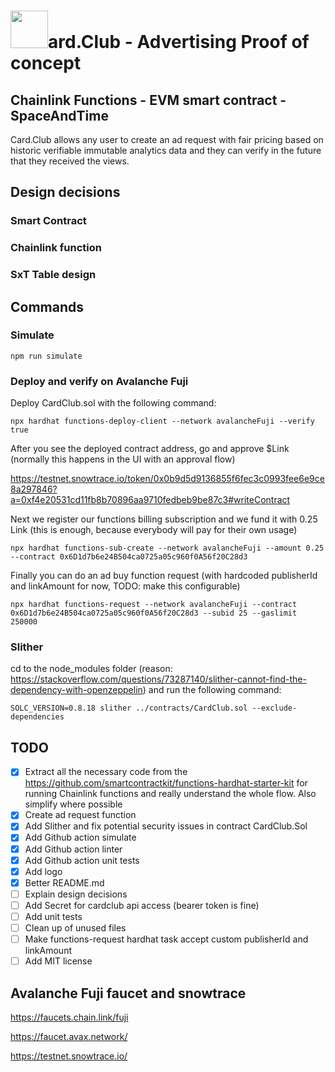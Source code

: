 #  <img src="https://github.com/card-club/advertising-evm-contract/assets/3293323/b16dfaba-961d-4cbd-886f-9b10cf58b10f" width=60>ard.Club - Advertising Proof of concept

## Chainlink Functions - EVM smart contract - SpaceAndTime
Card.Club allows any user to create an ad request with fair pricing based on historic verifiable immutable analytics data and they can verify in the future that they received the views. 

## Design decisions

### Smart Contract

### Chainlink function

### SxT Table design

## Commands

### Simulate

```
npm run simulate
```

### Deploy and verify on Avalanche Fuji

Deploy CardClub.sol with the following command:

```
npx hardhat functions-deploy-client --network avalancheFuji --verify true
```

After you see the deployed contract address, go and approve $Link (normally this happens in the UI with an approval flow)

https://testnet.snowtrace.io/token/0x0b9d5d9136855f6fec3c0993fee6e9ce8a297846?a=0xf4e20531cd11fb8b70896aa9710fedbeb9be87c3#writeContract

Next we register our functions billing subscription and we fund it with 0.25 Link (this is enough, because everybody will pay for their own usage)

```
npx hardhat functions-sub-create --network avalancheFuji --amount 0.25 --contract 0x6D1d7b6e24B504ca0725a05c960f0A56f20C28d3
```

Finally you can do an ad buy function request (with hardcoded publisherId and linkAmount for now, TODO: make this configurable)

```
npx hardhat functions-request --network avalancheFuji --contract 0x6D1d7b6e24B504ca0725a05c960f0A56f20C28d3 --subid 25 --gaslimit 250000
```

### Slither

cd to the node_modules folder (reason: https://stackoverflow.com/questions/73287140/slither-cannot-find-the-dependency-with-openzeppelin) and run the following command:

```
SOLC_VERSION=0.8.18 slither ../contracts/CardClub.sol --exclude-dependencies
```

## TODO

- [x] Extract all the necessary code from the https://github.com/smartcontractkit/functions-hardhat-starter-kit for running Chainlink functions and really understand the whole flow. Also simplify where possible
- [x] Create ad request function
- [x] Add Slither and fix potential security issues in contract CardClub.Sol
- [x] Add Github action simulate
- [x] Add Github action linter
- [x] Add Github action unit tests
- [x] Add logo
- [x] Better README.md
- [ ] Explain design decisions 
- [ ] Add Secret for cardclub api access (bearer token is fine)
- [ ] Add unit tests
- [ ] Clean up of unused files
- [ ] Make functions-request hardhat task accept custom publisherId and linkAmount
- [ ] Add MIT license

## Avalanche Fuji faucet and snowtrace

https://faucets.chain.link/fuji

https://faucet.avax.network/

https://testnet.snowtrace.io/
